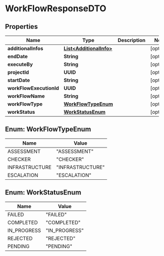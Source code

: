

# WorkFlowResponseDTO


## Properties

| Name | Type | Description | Notes |
|------------ | ------------- | ------------- | -------------|
|**additionalInfos** | [**List&lt;AdditionalInfo&gt;**](AdditionalInfo.md) |  |  [optional] |
|**endDate** | **String** |  |  [optional] |
|**executeBy** | **String** |  |  [optional] |
|**projectId** | **UUID** |  |  [optional] |
|**startDate** | **String** |  |  [optional] |
|**workFlowExecutionId** | **UUID** |  |  [optional] |
|**workFlowName** | **String** |  |  [optional] |
|**workFlowType** | [**WorkFlowTypeEnum**](#WorkFlowTypeEnum) |  |  [optional] |
|**workStatus** | [**WorkStatusEnum**](#WorkStatusEnum) |  |  [optional] |



## Enum: WorkFlowTypeEnum

| Name | Value |
|---- | -----|
| ASSESSMENT | &quot;ASSESSMENT&quot; |
| CHECKER | &quot;CHECKER&quot; |
| INFRASTRUCTURE | &quot;INFRASTRUCTURE&quot; |
| ESCALATION | &quot;ESCALATION&quot; |



## Enum: WorkStatusEnum

| Name | Value |
|---- | -----|
| FAILED | &quot;FAILED&quot; |
| COMPLETED | &quot;COMPLETED&quot; |
| IN_PROGRESS | &quot;IN_PROGRESS&quot; |
| REJECTED | &quot;REJECTED&quot; |
| PENDING | &quot;PENDING&quot; |



